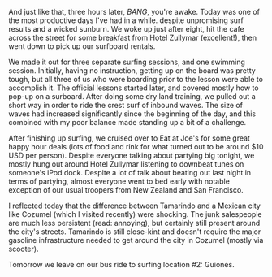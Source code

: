And just like that, three hours later, _BANG_, you're awake. Today was one of the most productive days I've had in a while. despite unpromising surf results and a wicked sunburn. We woke up just after eight, hit the cafe across the street for some breakfast from Hotel Zullymar (excellent!), then went down to pick up our surfboard rentals.

We made it out for three separate surfing sessions, and one swimming session. Initially, having no instruction, getting up on the board was pretty tough, but all three of us who were boarding prior to the lesson were able to accomplish it. The official lessons started later, and covered mostly how to pop-up on a surboard. After doing some dry land training, we pulled out a short way in order to ride the crest surf of inbound waves. The size of waves had increased significantly since the beginning of the day, and this combined with my poor balance made standing up a bit of a challenge.

After finishing up surfing, we cruised over to Eat at Joe's for some great happy hour deals (lots of food and rink for what turned out to be around $10 USD per person). Despite everyone talking about partying big tonight, we mostly hung out around Hotel Zullymar listening to downbeat tunes on someone's iPod dock. Despite a lot of talk about beating out last night in terms of partying, almost everyone went to bed early with notable exception of our usual troopers from New Zealand and San Francisco.

I reflected today that the difference between Tamarindo and a Mexican city like Cozumel (which I visited recently) were shocking. The junk salespeople are much less persistent (read: annoying), but certainly still present around the city's streets. Tamarindo is still close-kint and doesn't require the major gasoline infrastructure needed to get around the city in Cozumel (mostly via scooter).

Tomorrow we leave on our bus ride to surfing location #2: Guiones.

